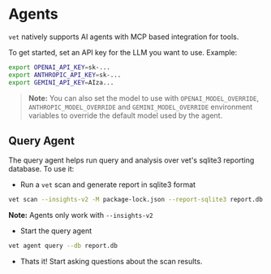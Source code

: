 # Agents

`vet` natively supports AI agents with MCP based integration for tools.

To get started, set an API key for the LLM you want to use. Example:

```bash
export OPENAI_API_KEY=sk-...
export ANTHROPIC_API_KEY=sk-...
export GEMINI_API_KEY=AIza...
```

> **Note:** You can also set the model to use with `OPENAI_MODEL_OVERRIDE`, `ANTHROPIC_MODEL_OVERRIDE` and `GEMINI_MODEL_OVERRIDE` environment variables to override the default model used by the agent.

## Query Agent

The query agent helps run query and analysis over vet's sqlite3 reporting database. To use it:

* Run a `vet` scan and generate report in sqlite3 format

```bash
vet scan --insights-v2 -M package-lock.json --report-sqlite3 report.db
```

**Note:** Agents only work with `--insights-v2`

* Start the query agent

```bash
vet agent query --db report.db
```

* Thats it! Start asking questions about the scan results.

